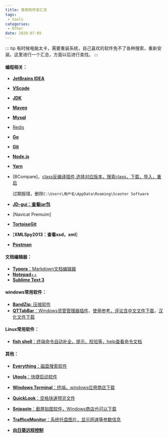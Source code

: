 ```yaml
---
title: 常用软件安汇总
tags:
 - tools
categories: 
 - Other
date: 2020-07-09
---
```


::: tip
有时候电脑太卡，需要重装系统，自己喜欢的软件免不了各种搜索，重新安装。这里进行一个汇总，方面以后进行查找。
:::

<!-- more -->

#### 编程相关：

* [**JetBrains IDEA**](https://www.jetbrains.com/products.html#type=ide)

* [**VScode**](https://code.visualstudio.com/)

* **[JDK](http://www.oracle.com/technetwork/java/javase/downloads/index.html)**

* **[Maven](http://maven.apache.org/download.cgi)**

* **[Mysql](https://dev.mysql.com/downloads/installer/)**

* [Redis](https://github.com/tporadowski/redis/releases)

* [**Go**](https://golang.google.cn/dl/)

* [**Git**](https://git-scm.com/)

* [**Node.js**](https://nodejs.org/zh-cn/download/)

* [**Yarn**](https://www.jianshu.com/go-wild?ac=2&url=https%3A%2F%2Fclassic.yarnpkg.com%2Flatest.msi)

* [BCompare]，[class反编译插件,选择对应版本，搜索class，下载，导入，重启](http://www.scootersoftware.com/download.php?zz=moreformats)

  过期报错，删除`C:\Users\用户名\AppData\Roaming\Scooter Software`

* [**JD-gui：查看jar包**](https://github.com/java-decompiler/jd-gui/releases)

* [Navicat Premuim]

* [**TortoiseGit**](https://tortoisegit.org/download/)

* [**XMLSpy2013：查看xsd，xml**]

* [**Postman**](https://www.postman.com/downloads/)

#### 文档编辑器：

* [**Typora**：Markdown文档编辑器](https://www.typora.io/)
* [**Notepad**++](https://notepad-plus-plus.org/downloads/)
* [**Sublime Text 3**](https://www.sublimetext.com/)

#### windows常用软件：

* [**BandZip**: 压缩软件](http://www.bandisoft.com/)
* [**QTTabBar**：Windows资管管理器插件](http://qttabbar.wikidot.com/)，[使用参考，评论含中文文件下载](https://sspai.com/post/52521)，[汉化文件下载](http://drive.lanyuanxiaoyao.com/f/500112d02d/)

#### Linux常用软件：

* [**fish shell**：终端命令自动补全，提示，校验等，help查看命令文档](https://mp.weixin.qq.com/s/ohM55SMdOwKSxTEb6ZH5RA)

#### 其他：

* [**Everything**：磁盘搜索软件](https://www.voidtools.com/zh-cn/)
* [**Utools**：快捷启动软件](https://www.u.tools/)
* [**Windows Terminal**：终端，windows应用商店下载]()
* [**QuickLook**：空格快速预览文件](https://github.com/QL-Win/QuickLook/releases)
* [**Snipaste**：截屏贴图软件，Windows商店也可以下载](https://www.snipaste.com/)
* [**TrafficeMonitor**：系统托盘图片，显示网速等参数信息]()

* [**向日葵远程控制**]([https://sunlogin.oray.com/download/)

